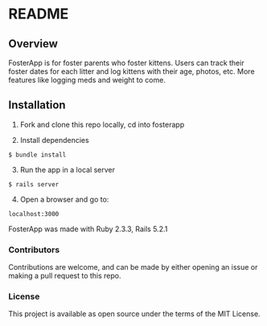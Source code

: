 # README

## Overview
FosterApp is for foster parents who foster kittens. Users can track their foster dates for each litter and log kittens with their age, photos, etc. More features like logging meds and weight to come.

## Installation
1. Fork and clone this repo locally, cd into fosterapp


2. Install dependencies
```
$ bundle install
```
3. Run the app in a local server
```
$ rails server
```
4. Open a browser and go to:
```
localhost:3000
```

FosterApp was made with Ruby 2.3.3, Rails 5.2.1

### Contributors
Contributions are welcome, and can be made by either opening an issue or making a pull request to this repo.

### License
This project is available as open source under the terms of the MIT License.